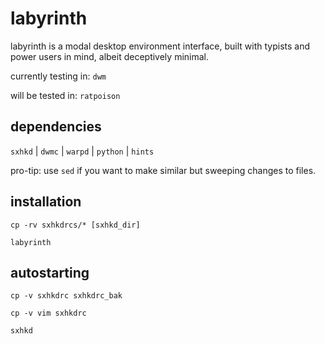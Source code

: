 # labyrinth
labyrinth is a modal desktop environment interface, built with typists and power users in mind, albeit deceptively minimal. 

currently testing in: `dwm`

will be tested in: `ratpoison`

## dependencies

`sxhkd` |
`dwmc` |
`warpd` | 
`python` |
`hints` 


pro-tip: use `sed` if you want to make similar but sweeping changes to files.

## installation

`cp -rv sxhkdrcs/* [sxhkd_dir]` 

`labyrinth`

## autostarting

`cp -v sxhkdrc sxhkdrc_bak`

`cp -v vim sxhkdrc`

`sxhkd`
